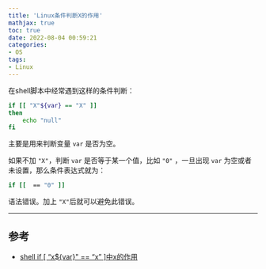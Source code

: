 ```yaml
---
title: 'Linux条件判断X的作用'
mathjax: true
toc: true
date: 2022-08-04 00:59:21
categories:
- OS
tags:
- Linux
---
```

在shell脚本中经常遇到这样的条件判断：
```bash
if [[ "X"${var} == "X" ]]
then
    echo "null"
fi
```
主要是用来判断变量 `var` 是否为空。

如果不加 `"X"`，判断 `var` 是否等于某一个值，比如 `"0"` ，一旦出现 `var` 为空或者未设置，那么条件表达式就为：
```bash
if [[  == "0" ]]
```
语法错误。加上 `"X"`后就可以避免此错误。

___

## 参考

- [shell if [ “x${var}" == “x” ]中x的作用](https://blog.csdn.net/readnap/article/details/105047518)